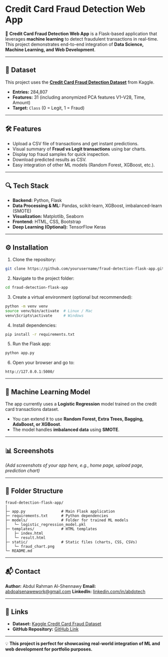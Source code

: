 ````markdown
````
# Credit Card Fraud Detection Web App

🚀 **Credit Card Fraud Detection Web App** is a Flask-based application that leverages **machine learning** to detect fraudulent transactions in real-time. This project demonstrates end-to-end integration of **Data Science, Machine Learning, and Web Development**.

---

## 📂 Dataset
This project uses the **[Credit Card Fraud Detection Dataset](https://www.kaggle.com/datasets/mlg-ulb/creditcardfraud)** from Kaggle.  
- **Entries:** 284,807  
- **Features:** 31 (including anonymized PCA features V1–V28, Time, Amount)  
- **Target:** `Class` (0 = Legit, 1 = Fraud)  

---

## 🛠 Features
- Upload a CSV file of transactions and get instant predictions.  
- Visual summary of **Fraud vs Legit transactions** using bar charts.  
- Display top fraud samples for quick inspection.  
- Download predicted results as CSV.  
- Easy integration of other ML models (Random Forest, XGBoost, etc.).  

---

## 🔍 Tech Stack
- **Backend:** Python, Flask  
- **Data Processing & ML:** Pandas, scikit-learn, XGBoost, imbalanced-learn (SMOTE)  
- **Visualization:** Matplotlib, Seaborn  
- **Frontend:** HTML, CSS, Bootstrap  
- **Deep Learning (Optional):** TensorFlow Keras  

---

## ⚙️ Installation

1. Clone the repository:
```bash
git clone https://github.com/yourusername/fraud-detection-flask-app.git
````

2. Navigate to the project folder:

```bash
cd fraud-detection-flask-app
```

3. Create a virtual environment (optional but recommended):

```bash
python -m venv venv
source venv/bin/activate  # Linux / Mac
venv\Scripts\activate     # Windows
```

4. Install dependencies:

```bash
pip install -r requirements.txt
```

5. Run the Flask app:

```bash
python app.py
```

6. Open your browser and go to:

```
http://127.0.0.1:5000/
```

---

## 🧠 Machine Learning Model

The app currently uses a **Logistic Regression** model trained on the credit card transactions dataset.

* You can extend it to use **Random Forest, Extra Trees, Bagging, AdaBoost, or XGBoost**.
* The model handles **imbalanced data** using **SMOTE**.

---

## 📊 Screenshots

*(Add screenshots of your app here, e.g., home page, upload page, prediction chart)*

---

## 📂 Folder Structure

```
fraud-detection-flask-app/
│
├─ app.py                # Main Flask application
├─ requirements.txt      # Python dependencies
├─ models/               # Folder for trained ML models
│   └─ logistic_regression_model.pkl
├─ templates/            # HTML templates
│   ├─ index.html
│   └─ result.html
├─ static/               # Static files (charts, CSS, CSVs)
│   └─ fraud_chart.png
└─ README.md
```

---

## 📬 Contact

**Author:** Abdul Rahman Al-Shennawy
**Email:** [abdoalsenawework@gmail.com](mailto:abdoalsenawework@gmail.com)
**LinkedIn:** [linkedin.com/in/abdotech](https://linkedin.com/in/abdotech)

---

## 🔗 Links

* **Dataset:** [Kaggle Credit Card Fraud Dataset](https://www.kaggle.com/datasets/mlg-ulb/creditcardfraud)
* **GitHub Repository:** [GitHub Link](https://github.com/yourusername/fraud-detection-flask-app)

---

💡 **This project is perfect for showcasing real-world integration of ML and web development for portfolio purposes.**

